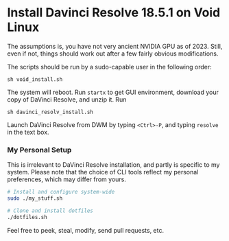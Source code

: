 # Install Davinci Resolve 18.5.1 on Void Linux

The assumptions is, you have not very ancient NVIDIA GPU as of 2023.  Still, even if not, things
should work out after a few fairly obvious modifications. 

The scripts should be run by a sudo-capable user in the following order:

```
sh void_install.sh
```

The system will reboot. Run `startx` to get GUI environment, download your copy of DaVinci Resolve,
and unzip it. Run

```
sh davinci_resolv_install.sh 
```

Launch DaVinci Resolve from DWM by typing `<Ctrl>-P`, and typing `resolve` in the text box.

### My Personal Setup

This is irrelevant to DaVinci Resolve installation, and partly is specific to my system. Please note
that the choice of CLI tools reflect my personal preferences, which may differ from yours.

```bash
# Install and configure system-wide
sudo ./my_stuff.sh

# Clone and install dotfiles
./dotfiles.sh
```

Feel free to peek, steal, modify, send pull requests, etc.
